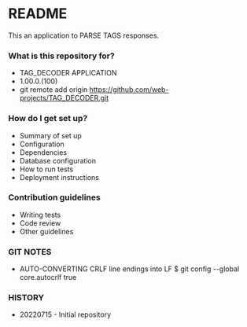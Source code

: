 # README #

This an application to PARSE TAGS responses.

### What is this repository for? ###

* TAG_DECODER APPLICATION
* 1.00.0.(100)
* git remote add origin https://github.com/web-projects/TAG_DECODER.git

### How do I get set up? ###

* Summary of set up
* Configuration
* Dependencies
* Database configuration
* How to run tests
* Deployment instructions

### Contribution guidelines ###

* Writing tests
* Code review
* Other guidelines

### GIT NOTES ###

*  AUTO-CONVERTING CRLF line endings into LF
   $ git config --global core.autocrlf true
   
### HISTORY ###

* 20220715 - Initial repository
